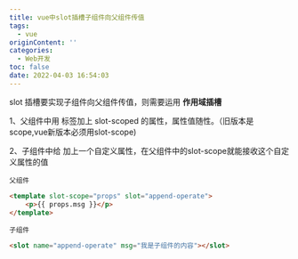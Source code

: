 ```yaml
---
title: vue中slot插槽子组件向父组件传值
tags:
  - vue
originContent: ''
categories:
  - Web开发
toc: false
date: 2022-04-03 16:54:03
---
```


slot 插槽要实现子组件向父组件传值，则需要运用 **作用域插槽**

1、父组件中用 标签加上 slot-scoped 的属性，属性值随性。（旧版本是scope,vue新版本必须用slot-scope)

2、子组件中给 加上一个自定义属性，在父组件中的slot-scope就能接收这个自定义属性的值

`父组件`
```html
<template slot-scope="props" slot="append-operate">
    <p>{{ props.msg }}</p>
</template>
```

`子组件`
```html
<slot name="append-operate" msg="我是子组件的内容"></slot>
```

